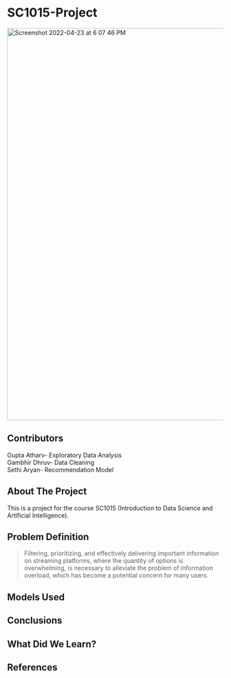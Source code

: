 # SC1015-Project
<img width="911" alt="Screenshot 2022-04-23 at 6 07 46 PM" src="https://user-images.githubusercontent.com/75164918/164890098-d1947605-9bc8-4f67-a3cc-86af9483892b.png">

## Contributors <br>
Gupta Atharv- Exploratory Data Analysis <br>
Gambhir Dhruv- Data Cleaning <br>
Sethi Aryan- Recommendation Model <br>

## About The Project <br>

This is a project for the course SC1015 (Introduction to Data Science and Artificial Intelligence).

## Problem Definition <br>
> Filtering, prioritizing, and effectively delivering important information on streaming platforms, where the quantity of options is overwhelming, is necessary to alleviate the problem of information overload, which has become a potential concern for many users.

## Models Used


## Conclusions


## What Did We Learn?


## References 



